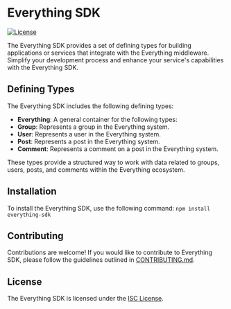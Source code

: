 ﻿# Everything SDK

[![License](https://img.shields.io/badge/license-ISC-blue.svg)](LICENSE.md)

The Everything SDK provides a set of defining types for building applications or services that integrate with the Everything middleware. Simplify your development process and enhance your service's capabilities with the Everything SDK.

## Defining Types

The Everything SDK includes the following defining types:

- **Everything**: A general container for the following types:
- **Group**: Represents a group in the Everything system.
- **User**: Represents a user in the Everything system.
- **Post**: Represents a post in the Everything system.
- **Comment**: Represents a comment on a post in the Everything system.

These types provide a structured way to work with data related to groups, users, posts, and comments within the Everything ecosystem.

## Installation

To install the Everything SDK, use the following command: `npm install everything-sdk`

## Contributing

Contributions are welcome! If you would like to contribute to Everything SDK, please follow the guidelines outlined in [CONTRIBUTING.md](CONTRIBUTING.md).

## License

The Everything SDK is licensed under the [ISC License](LICENSE.md).
